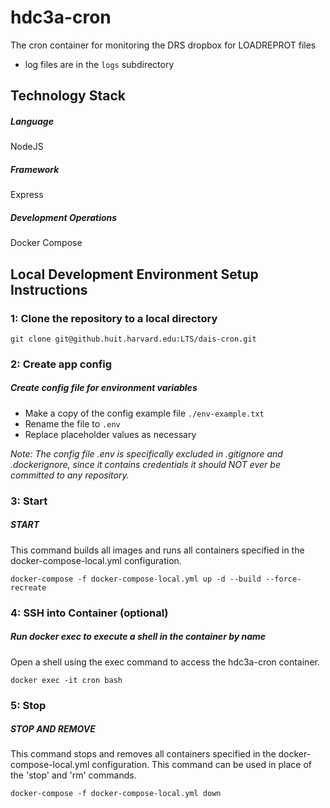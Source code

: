 # hdc3a-cron
The cron container for monitoring the DRS dropbox for LOADREPROT files

* log files are in the `logs` subdirectory

## Technology Stack
##### Language
NodeJS

##### Framework
Express

##### Development Operations
Docker Compose

## Local Development Environment Setup Instructions

### 1: Clone the repository to a local directory
```git clone git@github.huit.harvard.edu:LTS/dais-cron.git```

### 2: Create app config

##### Create config file for environment variables
- Make a copy of the config example file `./env-example.txt`
- Rename the file to `.env`
- Replace placeholder values as necessary

*Note: The config file .env is specifically excluded in .gitignore and .dockerignore, since it contains credentials it should NOT ever be committed to any repository.*

### 3: Start

##### START

This command builds all images and runs all containers specified in the docker-compose-local.yml configuration.

```
docker-compose -f docker-compose-local.yml up -d --build --force-recreate
```

### 4: SSH into Container (optional)

##### Run docker exec to execute a shell in the container by name

Open a shell using the exec command to access the hdc3a-cron container.

```
docker exec -it cron bash
```

### 5: Stop

##### STOP AND REMOVE

This command stops and removes all containers specified in the docker-compose-local.yml configuration. This command can be used in place of the 'stop' and 'rm' commands.

```
docker-compose -f docker-compose-local.yml down
```
